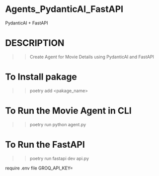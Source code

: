 # Agents_PydanticAI_FastAPI
PydanticAI + FastAPI 

# DESCRIPTION
>> Create Agent for Movie Details using PydanticAI and FastAPI


# To Install pakage 
>> poetry add <pakage_name>

# To Run the Movie Agent in CLI
>>  poetry run python agent.py

# To Run the FastAPI
>> poetry run fastapi dev api.py

require .env file 
GROQ_API_KEY=